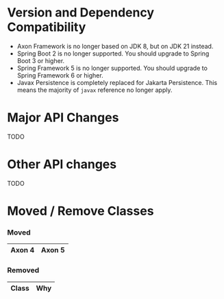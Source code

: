 Version and Dependency Compatibility
=====================

* Axon Framework is no longer based on JDK 8, but on JDK 21 instead.
* Spring Boot 2 is no longer supported. You should upgrade to Spring Boot 3 or higher.
* Spring Framework 5 is no longer supported. You should upgrade to Spring Framework 6 or higher.
* Javax Persistence is completely replaced for Jakarta Persistence. This means the majority of `javax` reference no longer apply.

Major API Changes
=================

TODO

Other API changes
=================

TODO

Moved / Remove Classes
======================

### Moved

| Axon 4 | Axon 5 |
|--------|--------|

### Removed

| Class | Why  |
|-------|------|
